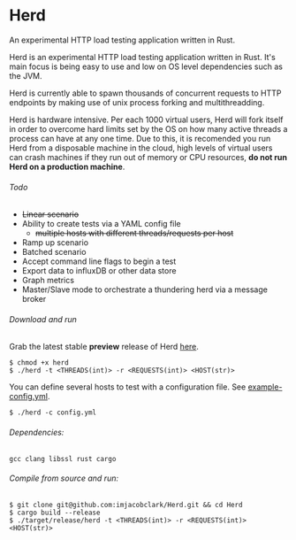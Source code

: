 # Herd
An experimental HTTP load testing application written in Rust.

Herd is an experimental HTTP load testing application written in Rust. It's main focus is being easy to use and low on OS level dependencies such as the JVM.

Herd is currently able to spawn thousands of concurrent requests to HTTP endpoints by making use of unix process forking and multithreadding.

Herd is hardware intensive. Per each 1000 virtual users, Herd will fork itself in order to overcome hard limits set by the OS on how many active threads a process can have at any one time. Due to this, it is recomended you run Herd from a disposable machine in the cloud, high levels of virtual users can crash machines if they run out of memory or CPU resources, __do not run Herd on a production machine__.

###### Todo

* ~~Linear scenario~~
* Ability to create tests via a YAML config file
  * ~~multiple hosts with different threads/requests per host~~
* Ramp up scenario
* Batched scenario
* Accept command line flags to begin a test
* Export data to influxDB or other data store
* Graph metrics
* Master/Slave mode to orchestrate a thundering herd via a message broker

###### Download and run

Grab the latest stable **preview** release of Herd [here](https://github.com/imjacobclark/Herd/releases).

```shell
$ chmod +x herd
$ ./herd -t <THREADS(int)> -r <REQUESTS(int)> <HOST(str)>
```

You can define several hosts to test with a configuration file. See [example-config.yml](example-config.yml).

```shell
$ ./herd -c config.yml
```

###### Dependencies:

`gcc clang libssl rust cargo`

###### Compile from source and run:
```shell
$ git clone git@github.com:imjacobclark/Herd.git && cd Herd
$ cargo build --release
$ ./target/release/herd -t <THREADS(int)> -r <REQUESTS(int)> <HOST(str)>
```
